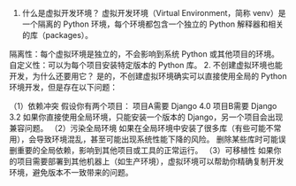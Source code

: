 1. 什么是虚拟开发环境？
虚拟开发环境（Virtual Environment，简称 venv）是一个隔离的 Python 环境，每个环境都包含一个独立的 Python 解释器和相关的库（packages）。

隔离性：每个虚拟环境是独立的，不会影响到系统 Python 或其他项目的环境。
自定义性：可以为每个项目安装特定版本的 Python 库。
2. 不创建虚拟环境也能开发，为什么还要用它？
是的，不创建虚拟环境确实可以直接使用全局的 Python 环境开发，但是存在以下问题：

（1）依赖冲突
假设你有两个项目：
项目A需要 Django 4.0
项目B需要 Django 3.2
如果你直接使用全局环境，只能安装一个版本的 Django，另一个项目会出现兼容问题。
（2）污染全局环境
如果在全局环境中安装了很多库（有些可能不常用），会导致环境混乱，甚至可能出现系统性能下降的风险。
删除某些库时可能误删重要的全局依赖，影响到其他项目或工具的正常运行。
（3）可移植性
如果你的项目需要部署到其他机器上（如生产环境），虚拟环境可以帮助你精确复制开发环境，避免版本不一致带来的问题。


